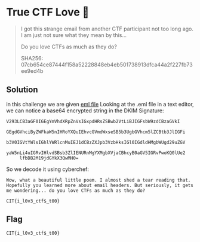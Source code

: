 # True CTF Love 💓
>I got this strange email from another CTF participant not too long ago. I am just not sure what they mean by this...
>
>Do you love CTFs as much as they do?
>
>SHA256: 07cb654ce87444f158a52228848eb4eb501738913dfca44a2f227fb73ee9ed4b

## Solution
in this challenge we are given [eml file](https://www.indeed.com/career-advice/career-development/eml) 
Looking at the .eml file in a text editor, we can notice a base64 encrypted string in the DKIM Signature:

```
V293LCB3aGF0IGEgYmVhdXRpZnVsIGxpdHRsZSBwb2VtLiBJIGFsbW9zdCBzaGVkI
	 GEgdGVhciByZWFkaW5nIHRoYXQuIEhvcGVmdWxseSB5b3UgbGVhcm5lZCBtb3JlIGFi
	 b3V0IGVtYWlsIGhlYWRlcnMuIEJ1dCBzZXJpb3VzbHksIGl0IGdldHMgbWUgd29uZGV
	 yaW5nLi4uIGRvIHlvdSBsb3ZlIENURnMgYXMgbXVjaCBhcyB0aGV5IGRvPwoKQ0lUe2
	 lfbDB2M19jdGYkX3QwMH0=
```
So we decode it using cyberchef:

```
Wow, what a beautiful little poem. I almost shed a tear reading that. Hopefully you learned more about email headers. But seriously, it gets me wondering... do you love CTFs as much as they do?

CIT{i_l0v3_ctf$_t00}
```
## Flag
```
CIT{i_l0v3_ctf$_t00}
```
